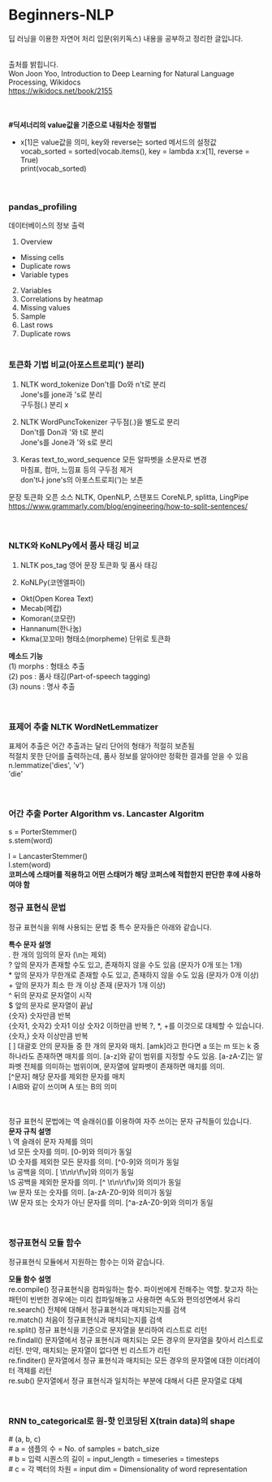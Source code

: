 # Beginners-NLP
딥 러닝을 이용한 자연어 처리 입문(위키독스) 내용을 공부하고 정리한 글입니다.</br></br>

출처를 밝힙니다.</br>
Won Joon Yoo, Introduction to Deep Learning for Natural Language Processing, Wikidocs</br>
https://wikidocs.net/book/2155


</br></br>
**#딕셔너리의 value값을 기준으로 내림차순 정렬법**  
- x[1]은 value값을 의미, key와 reverse는 sorted 메서드의 설정값  
vocab_sorted = sorted(vocab.items(), key = lambda x:x[1], reverse = True)  
print(vocab_sorted)  
</br></br>

### pandas_profiling
데이터베이스의 정보 출력
1. Overview
- Missing cells
- Duplicate rows
- Variable types
2. Variables
3. Correlations by heatmap
4. Missing values
5. Sample
6. Last rows
7. Duplicate rows
</br></br>

### 토큰화 기법 비교(아포스트로피(') 분리)
1. NLTK word_tokenize
Don't를 Do와 n't로 분리</br>
Jone's를 jone과 's로 분리</br>
구두점(.) 분리 x</br>

2. NLTK WordPuncTokenizer
구두점(.)을 별도로 분리</br>
Don't를 Don과 '와 t로 분리</br>
Jone's를 Jone과 '와 s로 분리</br>

3. Keras text_to_word_sequence
모든 알파벳을 소문자로 변경</br>
마침표, 컴마, 느낌표 등의 구두점 제거</br>
don't나 jone's의 아포스트로피(')는 보존</br>


문장 토큰화 오픈 소스 NLTK, OpenNLP, 스탠포드 CoreNLP, splitta, LingPipe</br>
https://www.grammarly.com/blog/engineering/how-to-split-sentences/</br>
</br></br>

### NLTK와 KoNLPy에서 품사 태깅 비교
1. NLTK pos_tag 영어 문장 토큰화 및 품사 태깅

2. KoNLPy(코엔엘파이)
- Okt(Open Korea Text)
- Mecab(메캅)
- Komoran(코모란)
- Hannanum(한나눔)
- Kkma(꼬꼬마)
형태소(morpheme) 단위로 토큰화</br>

**메소드 기능**</br>
(1) morphs : 형태소 추출</br>
(2) pos : 품사 태깅(Part-of-speech tagging)</br>
(3) nouns : 명사 추출</br>
</br></br>

### 표제어 추출 NLTK WordNetLemmatizer
표제어 추출은 어간 추출과는 달리 단어의 형태가 적절히 보존됨</br>
적절치 못한 단어를 출력하는데, 품사 정보를 알아야만 정확한 결과를 얻을 수 있음</br>
n.lemmatize('dies', 'v')</br>
'die'</br>
</br></br>

### 어간 추출 Porter Algorithm vs. Lancaster Algoritm
s = PorterStemmer()</br>
s.stem(word)</br>

l = LancasterStemmer()</br>
l.stem(word)</br>
**코퍼스에 스태머를 적용하고 어떤 스태머가 해당 코퍼스에 적합한지 판단한 후에 사용하여야 함**  



### 정규 표현식 문법  
정규 표현식을 위해 사용되는 문법 중 특수 문자들은 아래와 같습니다.

**특수 문자	설명**  
.	한 개의 임의의 문자 (\n는 제외)  
?	앞의 문자가 존재할 수도 있고, 존재하지 않을 수도 있음 (문자가 0개 또는 1개)  
\*	앞의 문자가 무한개로 존재할 수도 있고, 존재하지 않을 수도 있음 (문자가 0개 이상)  
\+	앞의 문자가 최소 한 개 이상 존재 (문자가 1개 이상)  
^	뒤의 문자로 문자열이 시작  
$	앞의 문자로 문자열이 끝남  
{숫자}	숫자만큼 반복  
{숫자1, 숫자2}	숫자1 이상 숫자2 이하만큼 반복 ?, *, +를 이것으로 대체할 수 있습니다.  
{숫자,}	숫자 이상만큼 반복  
[ ]	대괄호 안의 문자들 중 한 개의 문자와 매치. [amk]라고 한다면 a 또는 m 또는 k 중 하나라도 존재하면 매치를 의미. [a-z]와 같이 범위를 지정할 수도 있음. [a-zA-Z]는 알파벳 전체를 의미하는 범위이며, 문자열에 알파벳이 존재하면 매치를 의미.  
[^문자]	해당 문자를 제외한 문자를 매치  
l	AlB와 같이 쓰이며 A 또는 B의 의미  
</br></br>

정규 표현식 문법에는 역 슬래쉬(\)를 이용하여 자주 쓰이는 문자 규칙들이 있습니다.  
**문자 규칙	설명**  
\\	역 슬래쉬 문자 자체를 의미  
\d	모든 숫자를 의미. [0-9]와 의미가 동일  
\D	숫자를 제외한 모든 문자를 의미. [^0-9]와 의미가 동일  
\s	공백을 의미. [ \t\n\r\f\v]와 의미가 동일  
\S	공백을 제외한 문자를 의미. [^ \t\n\r\f\v]와 의미가 동일  
\w	문자 또는 숫자를 의미. [a-zA-Z0-9]와 의미가 동일  
\W	문자 또는 숫자가 아닌 문자를 의미. [^a-zA-Z0-9]와 의미가 동일  
</br></br>

### 정규표현식 모듈 함수  
정규표현식 모듈에서 지원하는 함수는 이와 같습니다.  

**모듈 함수	설명**  
re.compile()	정규표현식을 컴파일하는 함수. 파이썬에게 전해주는 역할. 찾고자 하는 패턴이 빈번한 경우에는 미리 컴파일해놓고 사용하면 속도와 편의성면에서 유리  
re.search()	전체에 대해서 정규표현식과 매치되는지를 검색  
re.match()	처음이 정규표현식과 매치되는지를 검색  
re.split()	정규 표현식을 기준으로 문자열을 분리하여 리스트로 리턴  
re.findall()	문자열에서 정규 표현식과 매치되는 모든 경우의 문자열을 찾아서 리스트로 리턴. 만약, 매치되는 문자열이 없다면 빈 리스트가 리턴  
re.finditer()	문자열에서 정규 표현식과 매치되는 모든 경우의 문자열에 대한 이터레이터 객체를 리턴  
re.sub()	문자열에서 정규 표현식과 일치하는 부분에 대해서 다른 문자열로 대체  
</br></br>
### RNN to_categorical로 원-핫 인코딩된 X(train data)의 shape  
\# (a, b, c)  
\# a = 샘플의 수 = No. of samples = batch_size  
\# b = 입력 시퀀스의 길이 = input_length = timeseries = timesteps  
\# c = 각 벡터의 차원 = input dim = Dimensionality of word representation  
